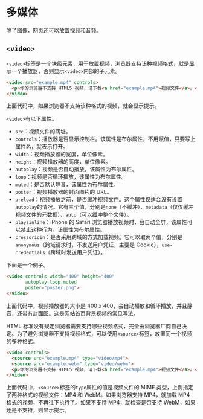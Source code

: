 # 多媒体

除了图像，网页还可以放置视频和音频。

## `<video>`

`<video>`标签是一个块级元素，用于放置视频，浏览器支持该种视频格式，就是显示一个播放器，否则显示`<video>`内部的子元素。

```html
<video src="example.mp4" controls>
  <p>你的浏览器不支持 HTML5 视频，请下载<a href="example.mp4">视频文件</a>。</p>
</video>
```

上面代码中，如果浏览器不支持该种格式的视频，就会显示提示。

`<video>`有以下属性。

- `src`：视频文件的网址。
- `controls`：播放器是否显示控制栏。该属性是布尔属性，不用赋值，只要写上属性名，就表示打开。
- `width`：视频播放器的宽度，单位像素。
- `height`：视频播放器的高度，单位像素。
- `autoplay`：视频是否自动播放，该属性为布尔属性。
- `loop`：视频是否循环播放，该属性为布尔属性。
- `muted`：是否默认静音，该属性为布尔属性。
- `poster`：视频播放器的封面图片的 URL。
- `preload`：视频播放之前，是否缓冲视频文件。这个属性仅适合没有设置`autoplay`的情况。它有三个值，分别是`none`（不缓冲）、`metadata`（仅仅缓冲视频文件的元数据）、`auto`（可以缓冲整个文件）。
- `playsinline`：iPhone 的 Safari 浏览器播放视频时，会自动全屏，该属性可以禁止这种行为。该属性为布尔属性。
- `crossorigin`：是否采用跨域的方式加载视频。它可以取两个值，分别是`anonymous`（跨域请求时，不发送用户凭证，主要是 Cookie），`use-credentials`（跨域时发送用户凭证）。

下面是一个例子。

```html
<video controls width="400" height="400"
       autoplay loop muted
       poster="poster.png">
</video>
```

上面代码中，视频播放器的大小是 400 x 400，会自动播放和循环播放，并且静音，还带有封面图。这是网站首页背景视频的常见写法。

HTML 标准没有规定浏览器需要支持哪些视频格式，完全由浏览器厂商自己决定。为了避免浏览器不支持视频格式，可以使用`<source>`标签，放置同一个视频的多种格式。

```html
<video controls>
  <source src="example.mp4" type="video/mp4">
  <source src="example.webm" type="video/webm">
  <p>你的浏览器不支持 HTML5 视频，请下载<a href="example.mp4">视频文件</a>。</p>
</video>
```

上面代码中，`<source>`标签的`type`属性的值是视频文件的 MIME 类型，上例指定了两种格式的视频文件：MP4 和 WebM。如果浏览器支持 MP4，就加载 MP4 格式的视频，不再往下执行了。如果不支持 MP4，就检查是否支持 WebM，如果还是不支持，则显示提示。
